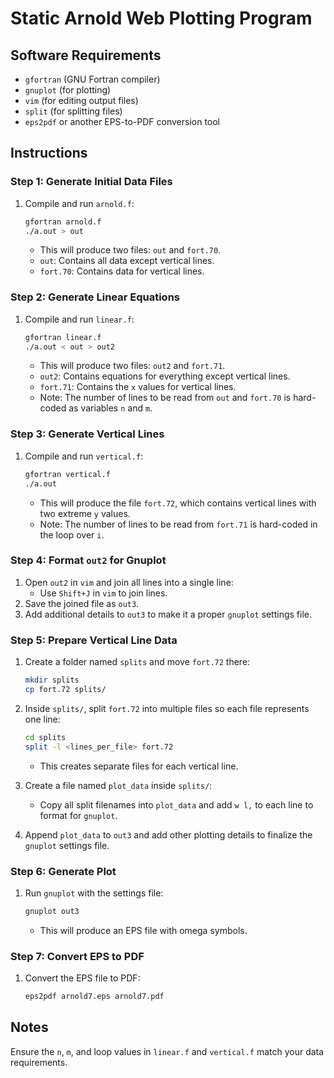 # Static Arnold Web Plotting Program

## Software Requirements

- `gfortran` (GNU Fortran compiler)
- `gnuplot` (for plotting)
- `vim` (for editing output files)
- `split` (for splitting files)
- `eps2pdf` or another EPS-to-PDF conversion tool

## Instructions

### Step 1: Generate Initial Data Files

1. Compile and run `arnold.f`:
    ```bash
    gfortran arnold.f
    ./a.out > out
    ```
   - This will produce two files: `out` and `fort.70`.
   - `out`: Contains all data except vertical lines.
   - `fort.70`: Contains data for vertical lines.

### Step 2: Generate Linear Equations

1. Compile and run `linear.f`:
    ```bash
    gfortran linear.f
    ./a.out < out > out2
    ```
   - This will produce two files: `out2` and `fort.71`.
   - `out2`: Contains equations for everything except vertical lines.
   - `fort.71`: Contains the `x` values for vertical lines.
   - Note: The number of lines to be read from `out` and `fort.70` is hard-coded as variables `n` and `m`.

### Step 3: Generate Vertical Lines

1. Compile and run `vertical.f`:
    ```bash
    gfortran vertical.f
    ./a.out
    ```
   - This will produce the file `fort.72`, which contains vertical lines with two extreme `y` values.
   - Note: The number of lines to be read from `fort.71` is hard-coded in the loop over `i`.

### Step 4: Format `out2` for Gnuplot

1. Open `out2` in `vim` and join all lines into a single line:
   - Use `Shift+J` in `vim` to join lines.
2. Save the joined file as `out3`.
3. Add additional details to `out3` to make it a proper `gnuplot` settings file.

### Step 5: Prepare Vertical Line Data

1. Create a folder named `splits` and move `fort.72` there:
    ```bash
    mkdir splits
    cp fort.72 splits/
    ```
2. Inside `splits/`, split `fort.72` into multiple files so each file represents one line:
    ```bash
    cd splits
    split -l <lines_per_file> fort.72
    ```
   - This creates separate files for each vertical line.

3. Create a file named `plot_data` inside `splits/`:
   - Copy all split filenames into `plot_data` and add `w l,` to each line to format for `gnuplot`.
4. Append `plot_data` to `out3` and add other plotting details to finalize the `gnuplot` settings file.

### Step 6: Generate Plot

1. Run `gnuplot` with the settings file:
    ```bash
    gnuplot out3
    ```
   - This will produce an EPS file with omega symbols.

### Step 7: Convert EPS to PDF

1. Convert the EPS file to PDF:
    ```bash
    eps2pdf arnold7.eps arnold7.pdf
    ```

## Notes

Ensure the `n`, `m`, and loop values in `linear.f` and `vertical.f` match your data requirements.
